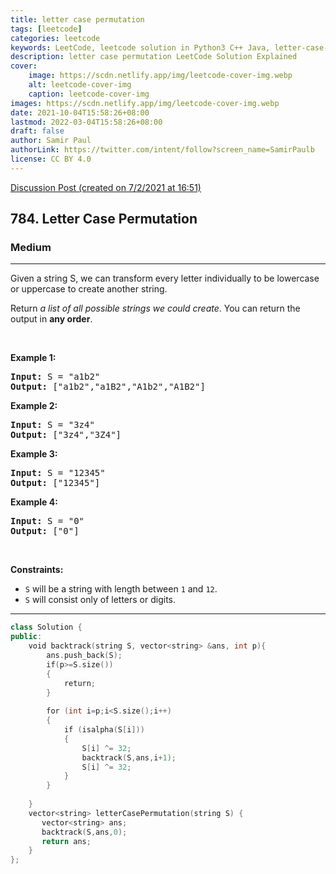 ```yaml
---
title: letter case permutation
tags: [leetcode]
categories: leetcode
keywords: LeetCode, leetcode solution in Python3 C++ Java, letter-case-permutation solution
description: letter case permutation LeetCode Solution Explained
cover:
    image: https://scdn.netlify.app/img/leetcode-cover-img.webp
    alt: leetcode-cover-img
    caption: leetcode-cover-img
images: https://scdn.netlify.app/img/leetcode-cover-img.webp
date: 2021-10-04T15:58:26+08:00
lastmod: 2022-03-04T15:58:26+08:00
draft: false
author: Samir Paul
authorLink: https://twitter.com/intent/follow?screen_name=SamirPaulb
license: CC BY 4.0
---
```



[Discussion Post (created on 7/2/2021 at 16:51)](https://leetcode.com/problems/letter-case-permutation/discuss/1097950/C%2B%2B-or-100-fastest-or-Backtracking)  
<h2>784. Letter Case Permutation</h2><h3>Medium</h3><hr><div><p>Given a string S, we can transform every letter individually&nbsp;to be lowercase or uppercase to create another string.</p>

<p>Return <em>a list of all possible strings we could create</em>. You can return the output&nbsp;in <strong>any order</strong>.</p>

<p>&nbsp;</p>
<p><strong>Example 1:</strong></p>

<pre><strong>Input:</strong> S = "a1b2"
<strong>Output:</strong> ["a1b2","a1B2","A1b2","A1B2"]
</pre>

<p><strong>Example 2:</strong></p>

<pre><strong>Input:</strong> S = "3z4"
<strong>Output:</strong> ["3z4","3Z4"]
</pre>

<p><strong>Example 3:</strong></p>

<pre><strong>Input:</strong> S = "12345"
<strong>Output:</strong> ["12345"]
</pre>

<p><strong>Example 4:</strong></p>

<pre><strong>Input:</strong> S = "0"
<strong>Output:</strong> ["0"]
</pre>

<p>&nbsp;</p>
<p><strong>Constraints:</strong></p>

<ul>
	<li><code>S</code> will be a string with length between <code>1</code> and <code>12</code>.</li>
	<li><code>S</code> will consist only of letters or digits.</li>
</ul>
</div>

---




```cpp
class Solution {
public:
    void backtrack(string S, vector<string> &ans, int p){
        ans.push_back(S);
        if(p>=S.size())
        {  
            return;
        }
        
        for (int i=p;i<S.size();i++)
        {
            if (isalpha(S[i]))
            {
                S[i] ^= 32;
                backtrack(S,ans,i+1);
                S[i] ^= 32;
            }
        }
        
    }
    vector<string> letterCasePermutation(string S) {
       vector<string> ans;
       backtrack(S,ans,0);
       return ans;
    }
};

```
